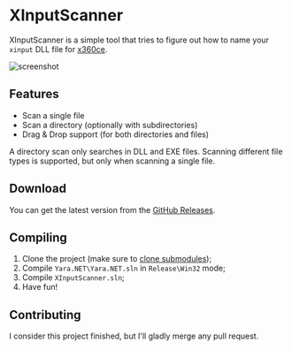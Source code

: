 # XInputScanner

XInputScanner is a simple tool that tries to figure out how to name your `xinput` DLL file for [x360ce](http://www.x360ce.com).

![screenshot](http://i.imgur.com/TGflGxW.png)

## Features

- Scan a single file
- Scan a directory (optionally with subdirectories)
- Drag & Drop support (for both directories and files)

A directory scan only searches in DLL and EXE files. Scanning different file types is supported, but only when scanning a single file.

## Download

You can get the latest version from the [GitHub Releases](https://github.com/mrexodia/XInputScanner/releases).

## Compiling

1. Clone the project (make sure to [clone submodules](http://stackoverflow.com/questions/3796927/how-to-git-clone-including-submodules));
2. Compile `Yara.NET\Yara.NET.sln` in `Release\Win32` mode;
3. Compile `XInputScanner.sln`;
4. Have fun!

## Contributing

I consider this project finished, but I'll gladly merge any pull request. 